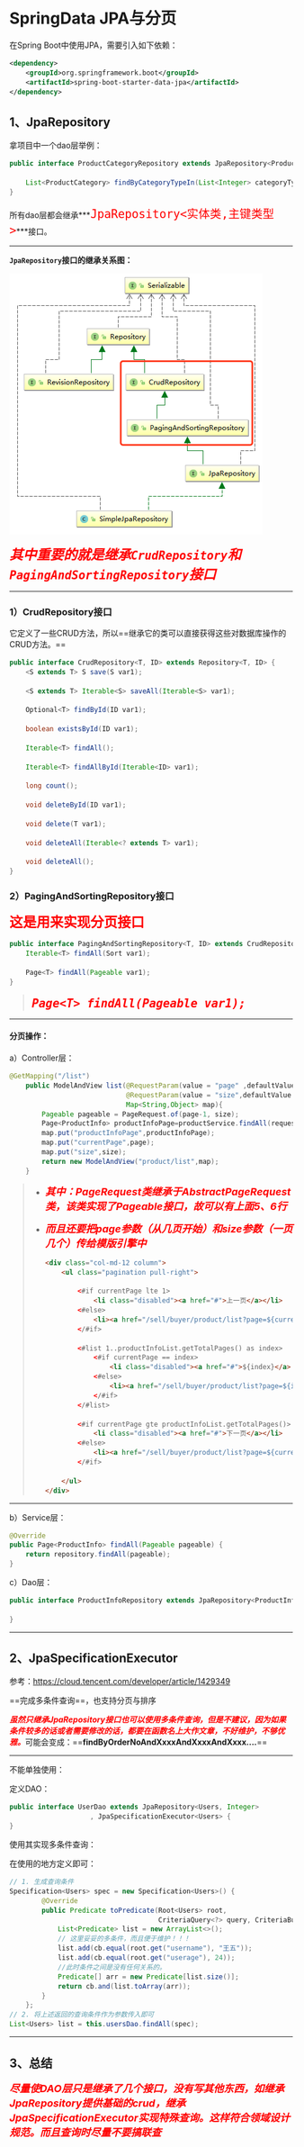 # SpringData JPA与分页

在Spring Boot中使用JPA，需要引入如下依赖：

```xml
<dependency>
	<groupId>org.springframework.boot</groupId>
	<artifactId>spring-boot-starter-data-jpa</artifactId>
</dependency>
```



## 1、JpaRepository

拿项目中一个dao层举例：

```java
public interface ProductCategoryRepository extends JpaRepository<ProductCategory,Integer> {

    List<ProductCategory> findByCategoryTypeIn(List<Integer> categoryTypeList);
}
```

所有dao层都会继承***<font color='red' size=5>`JpaRepository<实体类,主键类型>`</font>***接口。

------

**`JpaRepository`接口的继承关系图：**



![image-20191231171238791](../PicSource/image-20191231171238791.png)

<font color='red' size=5>***其中重要的就是继承`CrudRepository`和`PagingAndSortingRepository`接口***</font>

------



### 1）CrudRepository接口

它定义了一些CRUD方法，所以==继承它的类可以直接获得这些对数据库操作的CRUD方法。==

```java
public interface CrudRepository<T, ID> extends Repository<T, ID> {
    <S extends T> S save(S var1);

    <S extends T> Iterable<S> saveAll(Iterable<S> var1);

    Optional<T> findById(ID var1);

    boolean existsById(ID var1);

    Iterable<T> findAll();

    Iterable<T> findAllById(Iterable<ID> var1);

    long count();

    void deleteById(ID var1);

    void delete(T var1);

    void deleteAll(Iterable<? extends T> var1);

    void deleteAll();
}
```



### 2）PagingAndSortingRepository接口

**<font color='red' size=5>这是用来实现分页接口</font>**

```java
public interface PagingAndSortingRepository<T, ID> extends CrudRepository<T, ID> {
    Iterable<T> findAll(Sort var1);

    Page<T> findAll(Pageable var1);
}
```

> ***<font color='red' size=5>`Page<T> findAll(Pageable var1);`</font>***

------



#### **分页操作：**

a）Controller层：

```java
@GetMapping("/list")
    public ModelAndView list(@RequestParam(value = "page" ,defaultValue="1") Integer page,
                             @RequestParam(value = "size",defaultValue = "10") Integer size,
                             Map<String,Object> map){
        Pageable pageable = PageRequest.of(page-1, size);
        Page<ProductInfo> productInfoPage=productService.findAll(request);
        map.put("productInfoPage",productInfoPage);
        map.put("currentPage",page);
        map.put("size",size);
        return new ModelAndView("product/list",map);
    }
```

> - <font color='red' size = 4>***其中：PageRequest类继承于AbstractPageRequest类，该类实现了Pageable接口，故可以有上面5、6行***</font>
>
> - <font color='red' size = 4>***而且还要把page参数（从几页开始）和size参数（一页几个）传给模版引擎中***</font>
>
>   ```html
>   <div class="col-md-12 column">
>       <ul class="pagination pull-right">
>   
>           <#if currentPage lte 1>
>               <li class="disabled"><a href="#">上一页</a></li>
>           <#else>
>               <li><a href="/sell/buyer/product/list?page=${currentPage-1}&size=${size}">上一页</a></li>
>           </#if>
>   
>           <#list 1..productInfoList.getTotalPages() as index>
>               <#if currentPage == index>
>                   <li class="disabled"><a href="#">${index}</a> </li>
>               <#else>
>                   <li><a href="/sell/buyer/product/list?page=${index}&size=${size}">${index}</a></li>
>               </#if>
>           </#list>
>   
>           <#if currentPage gte productInfoList.getTotalPages()>
>               <li class="disabled"><a href="#">下一页</a></li>
>           <#else>
>               <li><a href="/sell/buyer/product/list?page=${currentPage+1}&size=${size}">下一页</a></li>
>           </#if>
>   
>       </ul>
>   </div>
>   ```

------

b）Service层：

```java
@Override
public Page<ProductInfo> findAll(Pageable pageable) {
    return repository.findAll(pageable);
}
```



c）Dao层：

```java
public interface ProductInfoRepository extends JpaRepository<ProductInfo,String>{

}
```

------

## 2、JpaSpecificationExecutor

参考：https://cloud.tencent.com/developer/article/1429349

==完成多条件查询==，也支持分页与排序

<font color='red'>***虽然只继承JpaRepository接口也可以使用多条件查询，但是不建议，因为如果条件较多的话或者需要修改的话，都要在函数名上大作文章，不好维护，不够优雅。***</font>可能会变成：==**findByOrderNoAndXxxxAndXxxxAndXxxx....**==

------

不能单独使用：

定义DAO：

```java
public interface UserDao extends JpaRepository<Users, Integer>
					, JpaSpecificationExecutor<Users> {
}
```

使用其实现多条件查询：

在使用的地方定义即可：

```java
// 1. 生成查询条件
Specification<Users> spec = new Specification<Users>() {
        @Override
        public Predicate toPredicate(Root<Users> root,
                                     CriteriaQuery<?> query, CriteriaBuilder cb) {
            List<Predicate> list = new ArrayList<>();
          	// 这里妥妥的多条件，而且便于维护！！！
            list.add(cb.equal(root.get("username"), "王五"));
            list.add(cb.equal(root.get("userage"), 24));
            //此时条件之间是没有任何关系的。
            Predicate[] arr = new Predicate[list.size()];
            return cb.and(list.toArray(arr));
        }
    };
// 2. 将上述返回的查询条件作为参数传入即可
List<Users> list = this.usersDao.findAll(spec);
```

------

## 3、总结

<font color='red' size =4>***尽量使DAO层只是继承了几个接口，没有写其他东西，如继承JpaRepository提供基础的crud，继承JpaSpecificationExecutor实现特殊查询。这样符合领域设计规范。而且查询时尽量不要搞联查***</font>